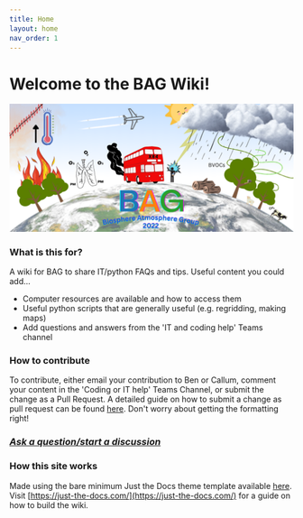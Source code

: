 ```yaml
---
title: Home
layout: home
nav_order: 1
---
```


# Welcome to the BAG Wiki!

![BAG mug logo](./assets/BAG_mug_colab.png)

### What is this for?
A wiki for BAG to share IT/python FAQs and tips. Useful content you could add...
- Computer resources are available and how to access them
- Useful python scripts that are generally useful (e.g. regridding, making maps)
- Add questions and answers from the 'IT and coding help' Teams channel



### How to contribute
To contribute, either email your contribution to Ben or Callum, comment your content in the 'Coding or IT help' Teams Channel, or submit the change as a Pull Request. A detailed guide on how to submit a change as pull request can be found [here](https://bjsilver.github.io/bag_wiki/docs/how_to_contribute.html). Don't worry about getting the formatting right!
### ***[Ask a question/start a discussion](https://github.com/bjsilver/bag_wiki/issues)***

### How this site works
Made using the bare minimum Just the Docs theme template available [here](https://github.com/just-the-docs/just-the-docs-template/tree/main).
Visit [https://just-the-docs.com/](https://just-the-docs.com/) for a guide on how to build the wiki.
